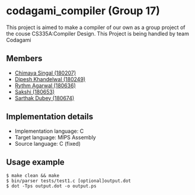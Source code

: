 # codagami_compiler (Group 17)
This project is aimed to make a compiler of our own as a group project of the couse CS335A:Compiler Design. This Project is being handled by team Codagami

## Members

- [Chimaya Singal (180207)](https://github.com/https://github.com/chinmaya-s)
- [Dipesh Khandelwal (180249)](https://github.com/dipeshdk)
- [Rythm Agarwal (180636)](https://github.com/Rythmag)
- [Sakshi (180653)](https://github.com/Sakshisak)
- [Sarthak Dubey (180674)](https://github.com/srthkdb)

## Implementation details
 - Implementation language: C
 - Target language: MIPS Assembly
 - Source language: C (fixed)

## Usage example

  ```console
  $ make clean && make
  $ bin/parser tests/test1.c [optional]output.dot
  $ dot -Tps output.dot -o output.ps
  ``` 
